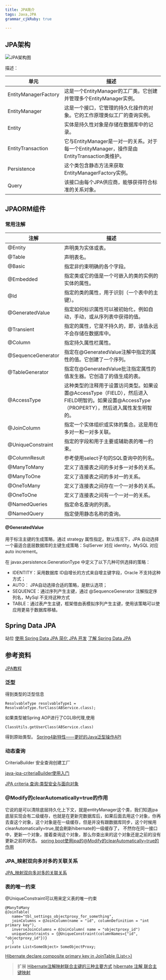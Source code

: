 ```yaml
---
title: JPA简介 
tags: Java,JPA
grammar_cjkRuby: true

---
```


## JPA架构

![JPA架构图](http://www.yiibai.com/uploads/allimg/141108/192R64962-0.png)

描述：

|单元|	描述|
|---|---|
|EntityManagerFactory|	这是一个EntityManager的工厂类。它创建并管理多个EntityManager实例。|
|EntityManager|	这是一个接口，它管理的持久化操作的对象。它的工作原理类似工厂的查询实例。|
|Entity|	实体是持久性对象是存储在数据库中的记录。|
|EntityTransaction	|它与EntityManager是一对一的关系。对于每一个EntityManager，操作是由EntityTransaction类维护。|
|Persistence	|这个类包含静态方法来获取EntityManagerFactory实例。|
|Query	|该接口由每个JPA供应商，能够获得符合标准的关系对象。|

## JPAORM组件

### 常用注解

|注解|	描述|
|---|---|
|@Entity	|声明类为实体或表。|
|@Table	|声明表名。|
|@Basic	|指定非约束明确的各个字段。|
|@Embedded	|指定类或它的值是一个可嵌入的类的实例的实体的属性。|
|@Id	|指定的类的属性，用于识别（一个表中的主键）。|
|@GeneratedValue	|指定如何标识属性可以被初始化，例如自动，手动，或从序列表中获得的值。|
|@Transient	|指定的属性，它是不持久的，即，该值永远不会存储在数据库中。|
|@Column	|指定持久属性栏属性。|
|@SequenceGenerator	|指定在@GeneratedValue注解中指定的属性的值。它创建了一个序列。|
|@TableGenerator	|指定在@GeneratedValue批注指定属性的值发生器。它创造了的值生成的表。|
|@AccessType	|这种类型的注释用于设置访问类型。如果设置@AccessType（FIELD），然后进入FIELD明智的。如果设置@AccessType（PROPERTY），然后进入属性发生明智的。|
|@JoinColumn	|指定一个实体组织或实体的集合。这是用在多对一和一对多关联。|
|@UniqueConstraint	|指定的字段和用于主要或辅助表的唯一约束。|
|@ColumnResult	|参考使用select子句的SQL查询中的列名。|
|@ManyToMany	|定义了连接表之间的多对多一对多的关系。|
|@ManyToOne	|定义了连接表之间的多对一的关系。|
|@OneToMany	|定义了连接表之间存在一个一对多的关系。|
|@OneToOne	|定义了连接表之间有一个一对一的关系。|
|@NamedQueries	|指定命名查询的列表。|
|@NamedQuery	|指定使用静态名称的查询。|

#### @GeneratedValue

用于标注主键的生成策略，通过 strategy 属性指定。默认情况下，JPA 自动选择一个最适合底层数据库的主键生成策略：SqlServer 对应 identity，MySQL 对应 auto increment。

在 javax.persistence.GenerationType 中定义了以下几种可供选择的策略：

 -  IDENTITY：采用数据库 ID自增长的方式来自增主键字段，Oracle 不支持这种方式；
 -  AUTO： JPA自动选择合适的策略，是默认选项；
 - SEQUENCE：通过序列产生主键，通过 @SequenceGenerator 注解指定序列名，MySql 不支持这种方式
 - TABLE：通过表产生主键，框架借由表模拟序列产生主键，使用该策略可以使应用更易于数据库移植。



## Spring Data JPA 
站位
[使用 Spring Data JPA 简化 JPA 开发](https://www.ibm.com/developerworks/cn/opensource/os-cn-spring-jpa/index.html)
[了解 Spring Data JPA](http://www.cnblogs.com/WangJinYang/p/4257383.html)


## 参考资料

[JPA教程](http://www.yiibai.com/jpa/)



###  泛型

得到类型的泛型信息
```
ResolvableType resolvableType1 = ResolvableType.forClass(ABService.class);
```

如果类型被Spring AOP进行了CGLIB代理,使用
```
ClassUtils.getUserClass(ABService.class)
```
得到原始类型。
[Spring4新特性——更好的Java泛型操作API](http://jinnianshilongnian.iteye.com/blog/1993608)

### 动态查询

CriteriaBuilder 安全查询创建工厂

[java-jpa-criteriaBuilder使用入门](http://blog.csdn.net/id_kong/article/details/70225032)

[JPA criteria 查询:类型安全与面向对象](https://my.oschina.net/zhaoqian/blog/133500)


### @Modify的clearAutomatically=true的作用
 它说的是可以清除底层持久化上下文，就是entityManager这个类，我们知道jpa底层实现会有二级缓存，也就是在更新完数据库后，如果后面去用这个对象，你再去查这个对象，这个对象是在一级缓存，但是并没有跟数据库同步，这个时候用clearAutomatically=true,就会刷新hibernate的一级缓存了， 不然你在同一接口中，更新一个对象，接着查询这个对象，那么你查出来的这个对象还是之前的没有更新之前的状态。
 [spring boot使用jpa的@Modify的clearAutomatically=true的作用](https://www.cnblogs.com/xjz1842/p/7217393.html)
 
 ### JPA_映射双向多对多的关联关系
 
 [JPA_映射双向多对多的关联关系](https://www.cnblogs.com/lj95801/p/5011537.html)
 
 ### 表的唯一约束
 @UniqueConstraint可以用来定义表的唯一约束
 
 ```
@ManyToMany
@JoinTable(
    name="tbl_settings_objectproxy_for_something",
    joinColumns = @JoinColumn(name = "id", columnDefinition = "int primary key"),
    inverseJoinColumns = @JoinColumn( name = "objectproxy_id")
    uniqueConstraints = {@UniqueConstraint(columnNames={"id", "objectproxy_id"})}
    )
private List<SomeObject> SomeObjectProxy;
 ```
 
 [Hibernate declare composite primary key in JoinTable (List<>)](https://stackoverflow.com/questions/10832865/hibernate-declare-composite-primary-key-in-jointable-list)
 

> 扩展 
> [Hibernate注解映射联合主键的三种主要方式](https://www.cnblogs.com/lcngu/p/5854864.html)
> [hibernate 注解 联合主键映射](https://www.cnblogs.com/mingforyou/p/4480066.html)
